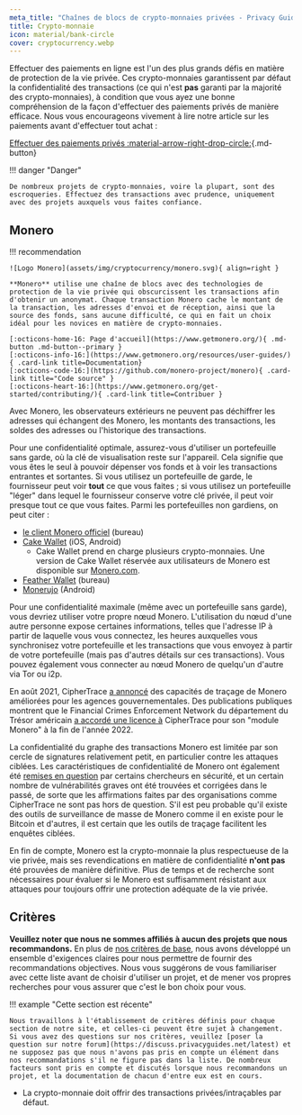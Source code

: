 ```yaml
---
meta_title: "Chaînes de blocs de crypto-monnaies privées - Privacy Guides"
title: Crypto-monnaie
icon: material/bank-circle
cover: cryptocurrency.webp
---
```


Effectuer des paiements en ligne est l'un des plus grands défis en matière de protection de la vie privée. Ces crypto-monnaies garantissent par défaut la confidentialité des transactions (ce qui n'est **pas** garanti par la majorité des crypto-monnaies), à condition que vous ayez une bonne compréhension de la façon d'effectuer des paiements privés de manière efficace. Nous vous encourageons vivement à lire notre article sur les paiements avant d'effectuer tout achat :

[Effectuer des paiements privés :material-arrow-right-drop-circle:](advanced/payments.md ""){.md-button}

!!! danger "Danger"

    De nombreux projets de crypto-monnaies, voire la plupart, sont des escroqueries. Effectuez des transactions avec prudence, uniquement avec des projets auxquels vous faites confiance.

## Monero

!!! recommendation

    ![Logo Monero](assets/img/cryptocurrency/monero.svg){ align=right }
    
    **Monero** utilise une chaîne de blocs avec des technologies de protection de la vie privée qui obscurcissent les transactions afin d'obtenir un anonymat. Chaque transaction Monero cache le montant de la transaction, les adresses d'envoi et de réception, ainsi que la source des fonds, sans aucune difficulté, ce qui en fait un choix idéal pour les novices en matière de crypto-monnaies.
    
    [:octicons-home-16: Page d'accueil](https://www.getmonero.org/){ .md-button .md-button--primary }
    [:octicons-info-16:](https://www.getmonero.org/resources/user-guides/){ .card-link title=Documentation}
    [:octicons-code-16:](https://github.com/monero-project/monero){ .card-link title="Code source" }
    [:octicons-heart-16:](https://www.getmonero.org/get-started/contributing/){ .card-link title=Contribuer }

Avec Monero, les observateurs extérieurs ne peuvent pas déchiffrer les adresses qui échangent des Monero, les montants des transactions, les soldes des adresses ou l'historique des transactions.

Pour une confidentialité optimale, assurez-vous d'utiliser un portefeuille sans garde, où la clé de visualisation reste sur l'appareil. Cela signifie que vous êtes le seul à pouvoir dépenser vos fonds et à voir les transactions entrantes et sortantes. Si vous utilisez un portefeuille de garde, le fournisseur peut voir **tout** ce que vous faites ; si vous utilisez un portefeuille "léger" dans lequel le fournisseur conserve votre clé privée, il peut voir presque tout ce que vous faites. Parmi les portefeuilles non gardiens, on peut citer :

- [le client Monero officiel](https://getmonero.org/downloads) (bureau)
- [Cake Wallet](https://cakewallet.com/) (iOS, Android)
    - Cake Wallet prend en charge plusieurs crypto-monnaies. Une version de Cake Wallet réservée aux utilisateurs de Monero est disponible sur [Monero.com](https://monero.com/).
- [Feather Wallet](https://featherwallet.org/) (bureau)
- [Monerujo](https://www.monerujo.io/) (Android)

Pour une confidentialité maximale (même avec un portefeuille sans garde), vous devriez utiliser votre propre nœud Monero. L'utilisation du nœud d'une autre personne expose certaines informations, telles que l'adresse IP à partir de laquelle vous vous connectez, les heures auxquelles vous synchronisez votre portefeuille et les transactions que vous envoyez à partir de votre portefeuille (mais pas d'autres détails sur ces transactions). Vous pouvez également vous connecter au nœud Monero de quelqu'un d'autre via Tor ou i2p.

En août 2021, CipherTrace [a annoncé](https://ciphertrace.com/enhanced-monero-tracing/) des capacités de traçage de Monero améliorées pour les agences gouvernementales. Des publications publiques montrent que le Financial Crimes Enforcement Network du département du Trésor américain [a accordé une licence à](https://sam.gov/opp/d12cbe9afbb94ca68006d0f006d355ac/view) CipherTrace pour son "module Monero" à la fin de l'année 2022.

La confidentialité du graphe des transactions Monero est limitée par son cercle de signatures relativement petit, en particulier contre les attaques ciblées. Les caractéristiques de confidentialité de Monero ont également été [remises en question](https://web.archive.org/web/20180331203053/https://www.wired.com/story/monero-privacy/) par certains chercheurs en sécurité, et un certain nombre de vulnérabilités graves ont été trouvées et corrigées dans le passé, de sorte que les affirmations faites par des organisations comme CipherTrace ne sont pas hors de question. S'il est peu probable qu'il existe des outils de surveillance de masse de Monero comme il en existe pour le Bitcoin et d'autres, il est certain que les outils de traçage facilitent les enquêtes ciblées.

En fin de compte, Monero est la crypto-monnaie la plus respectueuse de la vie privée, mais ses revendications en matière de confidentialité **n'ont pas** été prouvées de manière définitive. Plus de temps et de recherche sont nécessaires pour évaluer si le Monero est suffisamment résistant aux attaques pour toujours offrir une protection adéquate de la vie privée.

## Critères

**Veuillez noter que nous ne sommes affiliés à aucun des projets que nous recommandons.** En plus de [nos critères de base](about/criteria.md), nous avons développé un ensemble d'exigences claires pour nous permettre de fournir des recommandations objectives. Nous vous suggérons de vous familiariser avec cette liste avant de choisir d'utiliser un projet, et de mener vos propres recherches pour vous assurer que c'est le bon choix pour vous.

!!! example "Cette section est récente"

    Nous travaillons à l'établissement de critères définis pour chaque section de notre site, et celles-ci peuvent être sujet à changement. Si vous avez des questions sur nos critères, veuillez [poser la question sur notre forum](https://discuss.privacyguides.net/latest) et ne supposez pas que nous n'avons pas pris en compte un élément dans nos recommandations s'il ne figure pas dans la liste. De nombreux facteurs sont pris en compte et discutés lorsque nous recommandons un projet, et la documentation de chacun d'entre eux est en cours.

- La crypto-monnaie doit offrir des transactions privées/intraçables par défaut.
